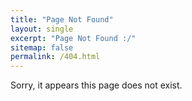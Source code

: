 ```yaml
---
title: "Page Not Found"
layout: single
excerpt: "Page Not Found :/"
sitemap: false
permalink: /404.html
---
```


Sorry, it appears this page does not exist.
